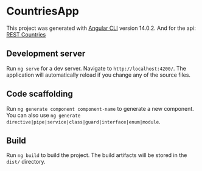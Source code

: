 # CountriesApp

This project was generated with [Angular CLI](https://github.com/angular/angular-cli) version 14.0.2.
And for the api:
[REST Countries](https://restcountries.com)

## Development server

Run `ng serve` for a dev server. Navigate to `http://localhost:4200/`. The application will automatically reload if you
change any of the source files.

## Code scaffolding

Run `ng generate component component-name` to generate a new component. You can also
use `ng generate directive|pipe|service|class|guard|interface|enum|module`.

## Build

Run `ng build` to build the project. The build artifacts will be stored in the `dist/` directory.
